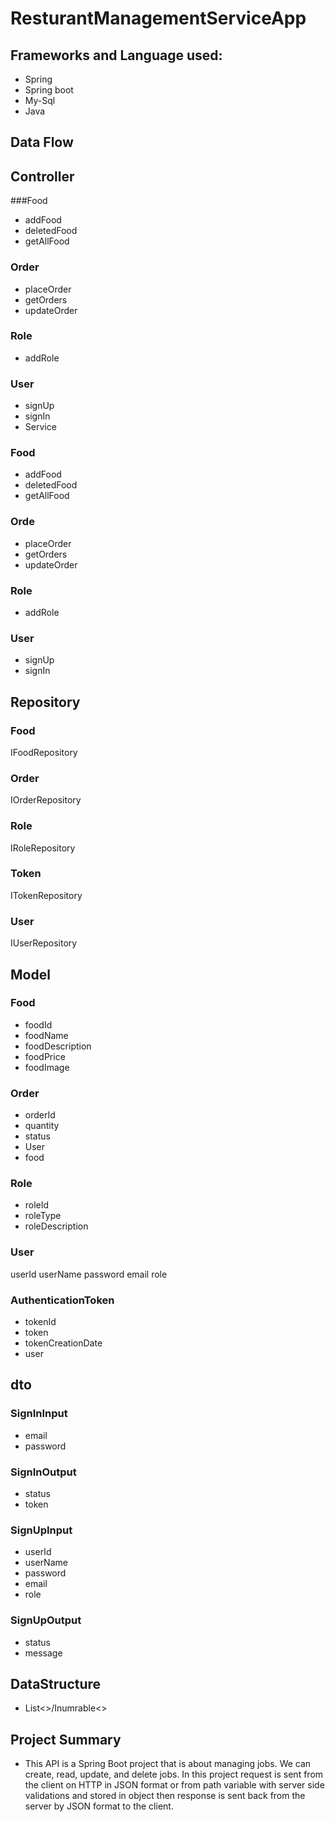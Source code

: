 # ResturantManagementServiceApp

## Frameworks and Language used:
* Spring
* Spring boot
* My-Sql
* Java
## Data Flow
## Controller
###Food

* addFood
* deletedFood
* getAllFood
### Order

* placeOrder
* getOrders
* updateOrder
### Role

* addRole
### User

* signUp
* signIn
* Service
### Food

* addFood
* deletedFood
* getAllFood
### Orde

* placeOrder
* getOrders
* updateOrder
### Role

* addRole
### User

* signUp
* signIn
## Repository
### Food

IFoodRepository

### Order

IOrderRepository

### Role

IRoleRepository

### Token

ITokenRepository

### User

IUserRepository

## Model
### Food

* foodId
* foodName
* foodDescription
* foodPrice
* foodImage
### Order

* orderId
* quantity
* status
* User
* food
### Role

* roleId
* roleType
* roleDescription
### User

userId
userName
password
email
role
### AuthenticationToken

* tokenId
* token
* tokenCreationDate
* user
## dto
### SignInInput

* email
* password
### SignInOutput

* status
* token
### SignUpInput

* userId
* userName
* password
* email
* role
### SignUpOutput

* status
* message

## DataStructure
* List<>/Inumrable<>


## Project Summary

* This API is a Spring Boot project that is about managing jobs. We can create, read, update, and delete jobs. In this project request is sent from the client on HTTP in JSON format or from path variable with server side validations and stored in object then response is sent back from the server by JSON format to the client.
